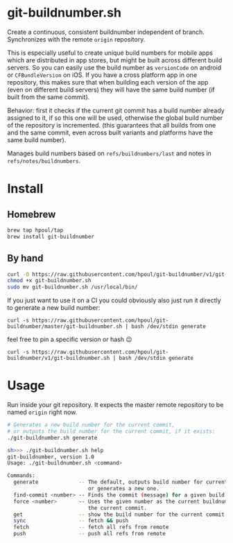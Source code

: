 # git-buildnumber.sh

Create a continuous, consistent buildnumber independent of branch.
Synchronizes with the remote `origin` repository.

This is especially useful to create unique build numbers for mobile apps which are distributed in app stores, but might be built across different build servers. So you can easily use the build number as `versionCode` on android or `CFBundleVersion` on iOS. If you have a cross platform app in one repository, this makes sure that when building each version of the app (even on different build servers) they will have the same build number (if built from the same commit).

Behavior: first it checks if the current git commit has a build number already assigned to it, if so this one will be used, otherwise the global build number of the repository is incremented. (this guarantees that all builds from one and the same commit, even across built variants and platforms have the same build number).

Manages build numbers based on `refs/buildnumbers/last` and notes in `refs/notes/buildnumbers`.

# Install

## Homebrew

```bash
brew tap hpoul/tap
brew install git-buildnumber
```

## By hand

```bash
curl -O https://raw.githubusercontent.com/hpoul/git-buildnumber/v1/git-buildnumber.sh
chmod +x git-buildnumber.sh
sudo mv git-buildnumber.sh /usr/local/bin/
```

If you just want to use it on a CI you could obviously also just run it directly to generate a new build number:

`curl -s https://raw.githubusercontent.com/hpoul/git-buildnumber/master/git-buildnumber.sh | bash /dev/stdin generate`

feel free to pin a specific version or hash 😉️

`curl -s https://raw.githubusercontent.com/hpoul/git-buildnumber/v1/git-buildnumber.sh | bash /dev/stdin generate`

# Usage

Run inside your git repository. It expects the master remote repository to be named `origin` right now.

```bash
# Generates a new build number for the current commit, 
# or outputs the build number for the current commit, if it exists:
./git-buildnumber.sh generate
```

```bash
sh>>> ./git-buildnumber.sh help
git-buildnumber, version 1.0
Usage: ./git-buildnumber.sh <command>

Commands:
  generate             -- The default, outputs build number for current commit
                          or generates a new one.
  find-commit <number> -- Finds the commit (message) for a given build number.
  force <number>       -- Uses the given number as the current buildnumber of
                          the current commit.
  get                  -- show the build number for the current commit (if any)
  sync                 -- fetch && push
  fetch                -- fetch all refs from remote
  push                 -- push all refs from remote
```



